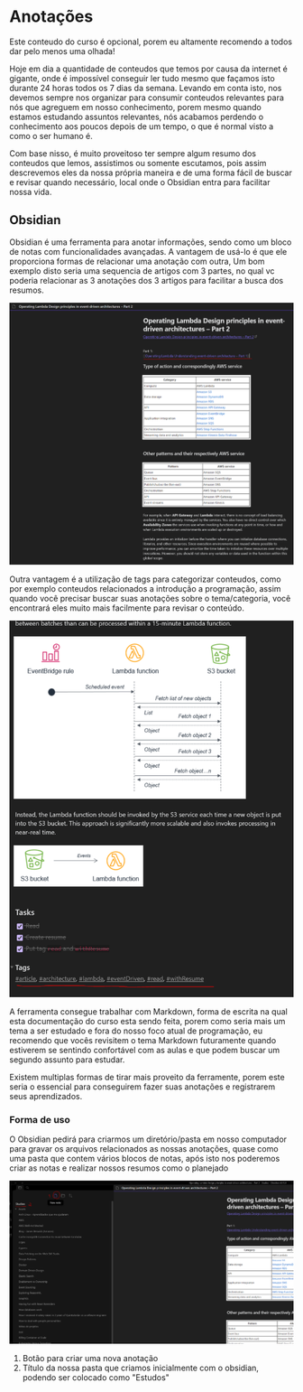 # Anotações

Este conteudo do curso é opcional, porem eu altamente recomendo a todos dar pelo menos uma olhada!

Hoje em dia a quantidade de conteudos que temos por causa da internet é gigante, onde é impossível conseguir ler tudo mesmo que façamos isto durante 24 horas todos os 7 dias da semana. Levando em conta isto, nos devemos sempre nos organizar para consumir conteudos relevantes para nós que agreguem em nosso conhecimento, porem mesmo quando estamos estudando assuntos relevantes, nós acabamos perdendo o conhecimento aos poucos depois de um tempo, o que é normal visto a como o ser humano é.

Com base nisso, é muito proveitoso ter sempre algum resumo dos conteudos que lemos, assistimos ou somente escutamos, pois assim descrevemos eles da nossa própria maneira e de uma forma fácil de buscar e revisar quando necessário, local onde o Obsidian entra para facilitar nossa vida.

## Obsidian

Obsidian é uma ferramenta para anotar informações, sendo como um bloco de notas com funcionalidades avançadas.
A vantagem de usá-lo é que ele proporciona formas de relacionar uma anotação com outra, Um bom exemplo disto seria uma sequencia de artigos com 3 partes, no qual vc poderia relacionar as 3 anotações dos 3 artigos para facilitar a busca dos resumos.

![Relacionar anotações](./relacionar-anotacoes.png)

Outra vantagem é a utilização de tags para categorizar conteudos, como por exemplo conteudos relacionados a introdução a programação, assim quando você precisar buscar suas anotações sobre o tema/categoria, você encontrará eles muito mais facilmente para revisar o conteúdo.

![Usando tags](./usando-tags.png)

A ferramenta consegue trabalhar com Markdown, forma de escrita na qual esta documentação do curso esta sendo feita, porem como seria mais um tema a ser estudado e fora do nosso foco atual de programação, eu recomendo que vocês revisitem o tema Markdown futuramente quando estiverem se sentindo confortável com as aulas e que podem buscar um segundo assunto para estudar.

Existem multiplas formas de tirar mais proveito da ferramente, porem este seria o essencial para conseguirem fazer suas anotações e registrarem seus aprendizados.

### Forma de uso

O Obsidian pedirá para criarmos um diretório/pasta em nosso computador para gravar os arquivos relacionados as nossas anotações, quase como uma pasta que contem vários blocos de notas, após isto nos poderemos criar as notas e realizar nossos resumos como o planejado

![Como user o Obsidian](./como-usar-o-obsidian.png)

1. Botão para criar uma nova anotação
2. Título da nossa pasta que criamos inicialmente com o obsidian, podendo ser colocado como "Estudos"
